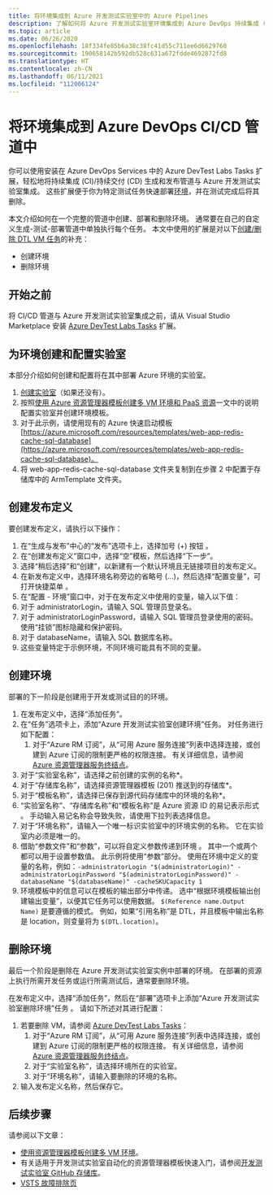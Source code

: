 ```yaml
---
title: 将环境集成到 Azure 开发测试实验室中的 Azure Pipelines
description: 了解如何将 Azure 开发测试实验室环境集成到 Azure DevOps 持续集成 (CI) 和持续交付 (CD) 管道。
ms.topic: article
ms.date: 06/26/2020
ms.openlocfilehash: 18f334fe85b6a38c38fc41d55c711ee6d6629760
ms.sourcegitcommit: 190658142b592db528c631a672fdde4692872fd8
ms.translationtype: HT
ms.contentlocale: zh-CN
ms.lasthandoff: 06/11/2021
ms.locfileid: "112006124"
---
```

# <a name="integrate-environments-into-your-azure-devops-cicd-pipelines"></a>将环境集成到 Azure DevOps CI/CD 管道中
你可以使用安装在 Azure DevOps Services 中的 Azure DevTest Labs Tasks 扩展，轻松地将持续集成 (CI)/持续交付 (CD) 生成和发布管道与 Azure 开发测试实验室集成。 这些扩展便于你为特定测试任务快速部署[环境](devtest-lab-test-env.md)，并在测试完成后将其删除。 

本文介绍如何在一个完整的管道中创建、部署和删除环境。 通常要在自己的自定义生成-测试-部署管道中单独执行每个任务。 本文中使用的扩展是对以下[创建/删除 DTL VM 任务](devtest-lab-integrate-ci-cd.md)的补充：

- 创建环境
- 删除环境

## <a name="before-you-begin"></a>开始之前
将 CI/CD 管道与 Azure 开发测试实验室集成之前，请从 Visual Studio Marketplace 安装 [Azure DevTest Labs Tasks](https://marketplace.visualstudio.com/items?itemName=ms-azuredevtestlabs.tasks) 扩展。 

## <a name="create-and-configure-the-lab-for-environments"></a>为环境创建和配置实验室
本部分介绍如何创建和配置将在其中部署 Azure 环境的实验室。

1. [创建实验室](devtest-lab-create-lab.md)（如果还没有）。 
2. 按照[使用 Azure 资源管理器模板创建多 VM 环境和 PaaS 资源](devtest-lab-create-environment-from-arm.md)一文中的说明配置实验室并创建环境模板。
3. 对于此示例，请使用现有的 Azure 快速启动模板 [https://azure.microsoft.com/resources/templates/web-app-redis-cache-sql-database](https://azure.microsoft.com/resources/templates/web-app-redis-cache-sql-database)。
4. 将 web-app-redis-cache-sql-database 文件夹复制到在步骤 2 中配置于存储库中的 ArmTemplate 文件夹。

## <a name="create-a-release-definition"></a>创建发布定义
要创建发布定义，请执行以下操作：

1.  在“生成与发布”中心的“发布”选项卡上，选择加号 (+) 按钮  。
2.  在“创建发布定义”窗口中，选择“空”模板，然后选择“下一步”。
3.  选择“稍后选择”和“创建”，以新建有一个默认环境且无链接项目的发布定义。
4.  在新发布定义中，选择环境名称旁边的省略号 (...)，然后选择“配置变量”，可打开快捷菜单 。
5.  在“配置 - 环境”窗口中，对于在发布定义中使用的变量，输入以下值：
1.  对于 administratorLogin，请输入 SQL 管理员登录名。
2.  对于 administratorLoginPassword，请输入 SQL 管理员登录使用的密码。 使用“挂锁”图标隐藏和保护密码。
3.  对于 databaseName，请输入 SQL 数据库名称。
4.  这些变量特定于示例环境，不同环境可能具有不同的变量。

## <a name="create-an-environment"></a>创建环境
部署的下一阶段是创建用于开发或测试目的的环境。

1. 在发布定义中，选择“添加任务”。
2. 在“任务”选项卡上，添加“Azure 开发测试实验室创建环境”任务。 对任务进行如下配置：
    1. 对于“Azure RM 订阅”，从“可用 Azure 服务连接”列表中选择连接，或创建到 Azure 订阅的限制更严格的权限连接。 有关详细信息，请参阅 [Azure 资源管理器服务终结点](/azure/devops/pipelines/library/service-endpoints)。
2. 对于“实验室名称”，请选择之前创建的实例的名称*。
3. 对于“存储库名称”，请选择资源管理器模板 (201) 推送到的存储库*。
4. 对于“模板名称”，请选择已保存到源代码存储库中的环境的名称*。 
5. “实验室名称”、“存储库名称”和“模板名称”是 Azure 资源 ID 的易记表示形式  。 手动输入易记名称会导致失败，请使用下拉列表选择信息。
6. 对于“环境名称”，请输入一个唯一标识实验室中的环境实例的名称。  它在实验室内必须是唯一的。
7. 借助“参数文件”和“参数”，可以将自定义参数传递到环境 。 其中一个或两个都可以用于设置参数值。 此示例将使用“参数”部分。 使用在环境中定义的变量的名称，例如：`-administratorLogin "$(administratorLogin)" -administratorLoginPassword "$(administratorLoginPassword)" -databaseName "$(databaseName)" -cacheSKUCapacity 1`
8. 环境模板中的信息可以在模板的输出部分中传递。 选中“根据环境模板输出创建输出变量”，以便其它任务可以使用数据。 `$(Reference name.Output Name)` 是要遵循的模式。 例如，如果“引用名称”是 DTL，并且模板中输出名称是 location，则变量将为 `$(DTL.location)`。

## <a name="delete-the-environment"></a>删除环境
最后一个阶段是删除在 Azure 开发测试实验室实例中部署的环境。 在部署的资源上执行所需开发任务或运行所需测试后，通常要删除环境。

在发布定义中，选择“添加任务”，然后在“部署”选项卡上添加“Azure 开发测试实验室删除环境”任务  。 请如下所述对其进行配置：

1. 若要删除 VM，请参阅 [Azure DevTest Labs Tasks](https://marketplace.visualstudio.com/items?itemName=ms-azuredevtestlabs.tasks)：
    1. 对于“Azure RM 订阅”，从“可用 Azure 服务连接”列表中选择连接，或创建到 Azure 订阅的限制更严格的权限连接。 有关详细信息，请参阅 [Azure 资源管理器服务终结点](/azure/devops/pipelines/library/service-endpoints)。
    2. 对于“实验室名称”，请选择环境所在的实验室。
    3. 对于“环境名称”，请输入要删除的环境的名称。
2. 输入发布定义名称，然后保存它。

## <a name="next-steps"></a>后续步骤
请参阅以下文章： 
- [使用资源管理器模板创建多 VM 环境](devtest-lab-create-environment-from-arm.md)。
- 有关适用于开发测试实验室自动化的资源管理器模板快速入门，请参阅[开发测试实验室 GitHub 存储库](https://github.com/Azure/azure-quickstart-templates)。
- [VSTS 故障排除页](/azure/devops/pipelines/troubleshooting)

